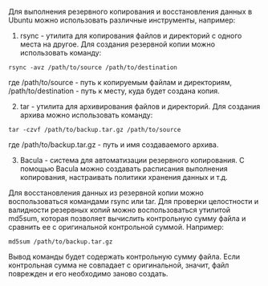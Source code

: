 Для выполнения резервного копирования и восстановления данных в Ubuntu можно использовать различные инструменты, например:

1. rsync - утилита для копирования файлов и директорий с одного места на другое. Для создания резервной копии можно использовать команду:

```
rsync -avz /path/to/source /path/to/destination
```

где /path/to/source - путь к копируемым файлам и директориям, /path/to/destination - путь к месту, куда будет создана копия.

2. tar - утилита для архивирования файлов и директорий. Для создания архива можно использовать команду:

```
tar -czvf /path/to/backup.tar.gz /path/to/source
```

где /path/to/backup.tar.gz - путь и имя создаваемого архива.

3. Bacula - система для автоматизации резервного копирования. С помощью Bacula можно создавать расписания выполнения копирования, настраивать политики хранения данных и т.д.

Для восстановления данных из резервной копии можно воспользоваться командами rsync или tar. Для проверки целостности и валидности резервных копий можно воспользоваться утилитой md5sum, которая позволяет вычислить контрольную сумму файла и сравнить ее с оригинальной контрольной суммой. Например:

```
md5sum /path/to/backup.tar.gz
```


Вывод команды будет содержать контрольную сумму файла. Если контрольная сумма не совпадает с оригинальной, значит, файл поврежден и его необходимо заново создать.